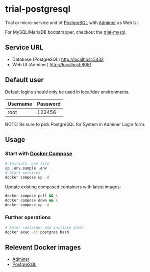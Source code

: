 # trial-postgresql

Trial or micro-service unit of [PostgreSQL](https://www.postgresql.org/docs/) with [Adminer](https://www.adminer.org/) as Web UI.

For MySQL/MariaDB bootstrapper, checkout the [trial-mysql](https://github.com/kamaslau/trial-mysql).

## Service URL

- Database (PostgreSQL) [http://localhost:5432](http://localhost:5432)
- Web UI (Adminer) [http://localhost:8081](http://localhost:8081)

## Default user

Default logins should only be used in local/dev environments.

| Username | Password |
| -------- | -------- |
| root     | 123456   |

NOTE: Be sure to pick PostgreSQL for System in Adminer Login form.

## Usage

### Start with [Docker Compose](https://docs.docker.com/compose/)

```bash
# Initiate .env file
cp .env.sample .env
# Start services
docker compose up -d
```

Update existing composed containers with latest images:

```bash
docker compose pull && \
docker compose down && \
docker compose up -d
```

### Further operations

```bash
# Enter container and initiate shell
docker exec -it postgres bash
```

## Relevent Docker images

- [Adminer](https://hub.docker.com/_/adminer)
- [PostgreSQL](https://hub.docker.com/_/postgres)

